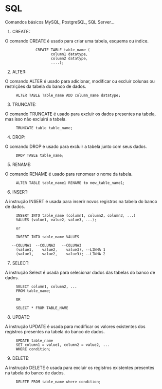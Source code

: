 # SQL
Comandos básicos MySQL, PostgreSQL, SQL Server...

1. CREATE:
   
O comando CREATE é usado para criar uma tabela, esquema ou índice.

                  CREATE TABLE table_name (
                         column1 datatype,
                         column2 datatype,
                         ....);
2. ALTER:
   
O comando ALTER é usado para adicionar, modificar ou excluir colunas ou restrições da tabela do banco de dados.

         ALTER TABLE Table_name ADD column_name datatype;
3. TRUNCATE:
   
O comando TRUNCATE é usado para excluir os dados presentes na tabela, mas isso não excluirá a tabela.

         TRUNCATE table table_name;
4. DROP:
   
O comando DROP é usado para excluir a tabela junto com seus dados.

         DROP TABLE table_name;
5. RENAME:
    
O comando RENAME é usado para renomear o nome da tabela.

         ALTER TABLE table_name1 RENAME to new_table_name1; 
6. INSERT:
    
A instrução INSERT é usada para inserir novos registros na tabela do banco de dados.

         INSERT INTO table_name (column1, column2, column3, ...) 
         VALUES (value1, value2, value3, ...);

         or

         INSERT INTO table_name VALUES
         
       --COLUNA1  --COLUNA2   --COLUNA3   
         (value1,    value2,    value3), --LINHA 1
         (value1,    value2,    value3); --LINHA 2
     
7. SELECT:
    
A instrução Select é usada para selecionar dados das tabelas do banco de dados.

         SELECT column1, column2, ...
         FROM table_name; 

         OR 

         SELECT * FROM TABLE_NAME 
8. UPDATE:
    
A instrução UPDATE é usada para modificar os valores existentes dos registros presentes na tabela do banco de dados.

         UPDATE table_name
         SET column1 = value1, column2 = value2, ...
         WHERE condition; 
9. DELETE:
    
A instrução DELETE é usada para excluir os registros existentes presentes na tabela do banco de dados.

         DELETE FROM table_name where condition;
